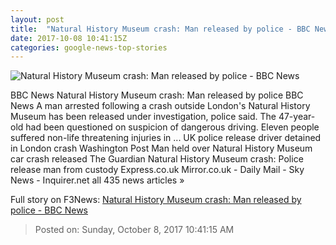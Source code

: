 ```yaml
---
layout: post
title:  "Natural History Museum crash: Man released by police - BBC News"
date: 2017-10-08 10:41:15Z
categories: google-news-top-stories
---
```


![Natural History Museum crash: Man released by police - BBC News](https://ichef.bbci.co.uk/news/1024/cpsprodpb/046C/production/_98223110_6efd34b9-21fe-4729-9de8-7bff51bbb074.jpg)

BBC News Natural History Museum crash: Man released by police BBC News A man arrested following a crash outside London's Natural History Museum has been released under investigation, police said. The 47-year-old had been questioned on suspicion of dangerous driving. Eleven people suffered non-life threatening injuries in ... UK police release driver detained in London crash Washington Post Man held over Natural History Museum car crash released The Guardian Natural History Museum crash: Police release man from custody Express.co.uk Mirror.co.uk - Daily Mail - Sky News - Inquirer.net all 435 news articles »


Full story on F3News: [Natural History Museum crash: Man released by police - BBC News](http://www.f3nws.com/n/dGqAHH)

> Posted on: Sunday, October 8, 2017 10:41:15 AM
